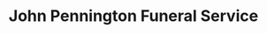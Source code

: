 ---
title: "John Pennington Funeral Service"
url: /durham/john-pennington-funeral-service/
shop: funeral directors
---